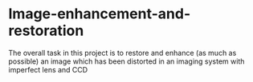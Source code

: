 # Image-enhancement-and-restoration
The overall task in this project is to restore and enhance (as much as possible) an image which has been distorted in an imaging system with imperfect lens and CCD

